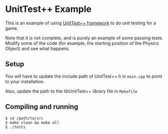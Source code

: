 # UnitTest++ Example

This is an example of using [UnitTest++ framework](http://unittest-cpp.sourceforge.net/) to do unit testing for a game.

Note that it is not complete, and is purely an example of some passing tests.
Modify some of the code (for example, the starting position of the Physics
Object) and see what happens.

## Setup

You will have to update the include path of UnitTest++.h in `main.cpp` to point to your
installation.

Also, update the path to the libUnitTest++ library file in `Makefile`

## Compiling and running

    $ cd /path/to/src
    $ make clean && make all
    $ ./tests
